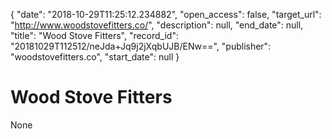 {
  "date": "2018-10-29T11:25:12.234882", 
  "open_access": false, 
  "target_url": "http://www.woodstovefitters.co/", 
  "description": null, 
  "end_date": null, 
  "title": "Wood Stove Fitters", 
  "record_id": "20181029T112512/neJda+Jq9j2jXqbUJB/ENw==", 
  "publisher": "woodstovefitters.co", 
  "start_date": null
}

# Wood Stove Fitters

None